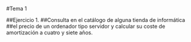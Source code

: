 #Tema 1

##Ejercicio 1.
##Consulta en el catálogo de alguna tienda de informática 
##el precio de un ordenador tipo servidor y calcular su coste de amortización a cuatro y siete años.
